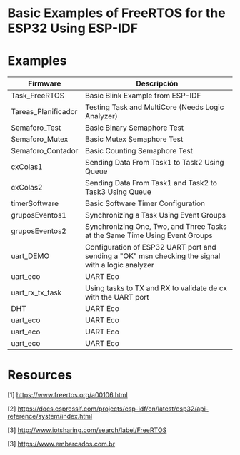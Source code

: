 # Basic Examples of FreeRTOS for the ESP32 Using ESP-IDF



# Examples

| Firmware       |Descripción			|
|----------------|-------------------------------|
|Task_FreeRTOS         | Basic Blink Example from ESP-IDF|
|Tareas_Planificador   | Testing Task and MultiCore (Needs Logic Analyzer)| 
|Semaforo_Test         | Basic Binary Semaphore Test   | 
|Semaforo_Mutex        | Basic Mutex Semaphore Test   | 
|Semaforo_Contador     | Basic Counting Semaphore Test   |
|cxColas1              | Sending Data From Task1 to Task2 Using Queue  | 
|cxColas2              | Sending Data From Task1 and Task2 to Task3 Using Queue  | 
|timerSoftware         | Basic Software Timer Configuration  | 
|gruposEventos1        | Synchronizing  a Task Using Event Groups  | 
|gruposEventos2        | Synchronizing  One, Two, and Three Tasks at the Same Time Using Event Groups| 
|uart_DEMO             |Configuration of ESP32 UART port and sending a "OK" msn checking the signal with a logic analyzer | 
|uart_eco              |UART Eco| 
|uart_rx_tx_task       |Using tasks to TX and RX to validate de cx with the UART port| 
|DHT            |UART Eco| 
|uart_eco              |UART Eco| 
|uart_eco              |UART Eco| 
|uart_eco              |UART Eco|

# Resources

[1] https://www.freertos.org/a00106.html

[2] https://docs.espressif.com/projects/esp-idf/en/latest/esp32/api-reference/system/index.html

[3] http://www.iotsharing.com/search/label/FreeRTOS

[3] https://www.embarcados.com.br
